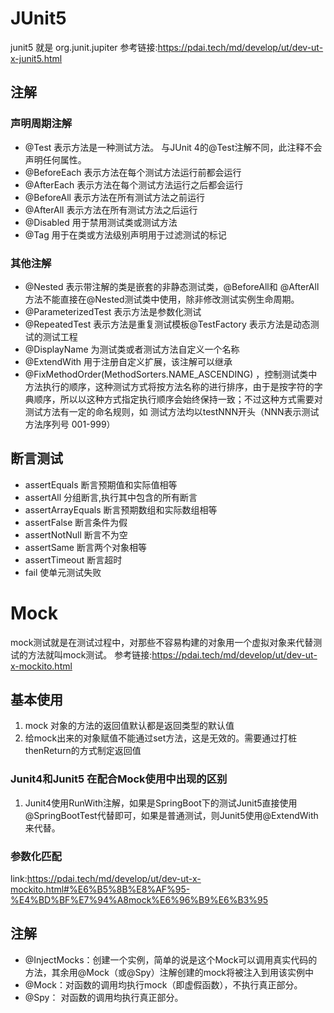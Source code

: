 # JUnit5

junit5 就是 org.junit.jupiter
参考链接:https://pdai.tech/md/develop/ut/dev-ut-x-junit5.html

## 注解

### 声明周期注解

- @Test 表示方法是一种测试方法。 与JUnit 4的@Test注解不同，此注释不会声明任何属性。
- @BeforeEach 表示方法在每个测试方法运行前都会运行
- @AfterEach 表示方法在每个测试方法运行之后都会运行
- @BeforeAll 表示方法在所有测试方法之前运行
- @AfterAll 表示方法在所有测试方法之后运行
- @Disabled 用于禁用测试类或测试方法
- @Tag 用于在类或方法级别声明用于过滤测试的标记

### 其他注解

- @Nested 表示带注解的类是嵌套的非静态测试类，@BeforeAll和 @AfterAll方法不能直接在@Nested测试类中使用，除非修改测试实例生命周期。
- @ParameterizedTest 表示方法是参数化测试
- @RepeatedTest 表示方法是重复测试模板@TestFactory 表示方法是动态测试的测试工程
- @DisplayName 为测试类或者测试方法自定义一个名称
- @ExtendWith 用于注册自定义扩展，该注解可以继承
- @FixMethodOrder(MethodSorters.NAME_ASCENDING)
  ，控制测试类中方法执行的顺序，这种测试方式将按方法名称的进行排序，由于是按字符的字典顺序，所以以这种方式指定执行顺序会始终保持一致；不过这种方式需要对测试方法有一定的命名规则，如
  测试方法均以testNNN开头（NNN表示测试方法序列号 001-999）

## 断言测试

- assertEquals 断言预期值和实际值相等
- assertAll 分组断言,执行其中包含的所有断言
- assertArrayEquals 断言预期数组和实际数组相等
- assertFalse 断言条件为假
- assertNotNull 断言不为空
- assertSame 断言两个对象相等
- assertTimeout 断言超时
- fail 使单元测试失败

# Mock

mock测试就是在测试过程中，对那些不容易构建的对象用一个虚拟对象来代替测试的方法就叫mock测试。
参考链接:https://pdai.tech/md/develop/ut/dev-ut-x-mockito.html

## 基本使用

1. mock 对象的方法的返回值默认都是返回类型的默认值
2. 给mock出来的对象赋值不能通过set方法，这是无效的。需要通过打桩thenReturn的方式制定返回值

### Junit4和Junit5 在配合Mock使用中出现的区别

1. Junit4使用RunWith注解，如果是SpringBoot下的测试Junit5直接使用@SpringBootTest代替即可，如果是普通测试，则Junit5使用@ExtendWith来代替。

### 参数化匹配
link:https://pdai.tech/md/develop/ut/dev-ut-x-mockito.html#%E6%B5%8B%E8%AF%95-%E4%BD%BF%E7%94%A8mock%E6%96%B9%E6%B3%95

## 注解

- @InjectMocks：创建一个实例，简单的说是这个Mock可以调用真实代码的方法，其余用@Mock（或@Spy）注解创建的mock将被注入到用该实例中
- @Mock：对函数的调用均执行mock（即虚假函数），不执行真正部分。
- @Spy： 对函数的调用均执行真正部分。